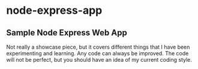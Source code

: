 # node-express-app
## Sample Node Express Web App

Not really a showcase piece, but it covers different things that I have been experimenting and learning.  Any code can always be improved.  The code will not be perfect, but you should have an idea of my current coding style.